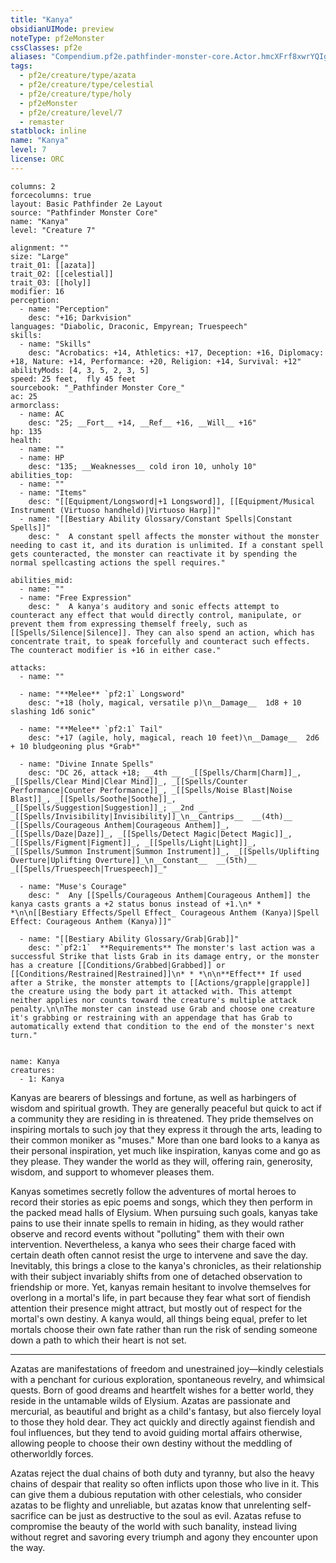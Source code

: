 ```yaml
---
title: "Kanya"
obsidianUIMode: preview
noteType: pf2eMonster
cssClasses: pf2e
aliases: "Compendium.pf2e.pathfinder-monster-core.Actor.hmcXFrf8xwrYQIg6" 
tags:
  - pf2e/creature/type/azata
  - pf2e/creature/type/celestial
  - pf2e/creature/type/holy
  - pf2eMonster
  - pf2e/creature/level/7
  - remaster
statblock: inline
name: "Kanya"
level: 7
license: ORC
---
```


```statblock
columns: 2
forcecolumns: true
layout: Basic Pathfinder 2e Layout
source: "Pathfinder Monster Core"
name: "Kanya"
level: "Creature 7"

alignment: ""
size: "Large"
trait_01: [[azata]]
trait_02: [[celestial]]
trait_03: [[holy]]
modifier: 16
perception:
  - name: "Perception"
    desc: "+16; Darkvision"
languages: "Diabolic, Draconic, Empyrean; Truespeech"
skills:
  - name: "Skills"
    desc: "Acrobatics: +14, Athletics: +17, Deception: +16, Diplomacy: +18, Nature: +14, Performance: +20, Religion: +14, Survival: +12"
abilityMods: [4, 3, 5, 2, 3, 5]
speed: 25 feet,  fly 45 feet
sourcebook: "_Pathfinder Monster Core_"
ac: 25
armorclass:
  - name: AC
    desc: "25; __Fort__ +14, __Ref__ +16, __Will__ +16"
hp: 135
health:
  - name: ""
  - name: HP
    desc: "135; __Weaknesses__ cold iron 10, unholy 10"
abilities_top:
  - name: ""
  - name: "Items"
    desc: "[[Equipment/Longsword|+1 Longsword]], [[Equipment/Musical Instrument (Virtuoso handheld)|Virtuoso Harp]]"
  - name: "[[Bestiary Ability Glossary/Constant Spells|Constant Spells]]"
    desc: "  A constant spell affects the monster without the monster needing to cast it, and its duration is unlimited. If a constant spell gets counteracted, the monster can reactivate it by spending the normal spellcasting actions the spell requires."

abilities_mid:
  - name: ""
  - name: "Free Expression"
    desc: "  A kanya's auditory and sonic effects attempt to counteract any effect that would directly control, manipulate, or prevent them from expressing themself freely, such as [[Spells/Silence|Silence]]. They can also spend an action, which has concentrate trait, to speak forcefully and counteract such effects. The counteract modifier is +16 in either case."

attacks:
  - name: ""

  - name: "**Melee** `pf2:1` Longsword"
    desc: "+18 (holy, magical, versatile p)\n__Damage__  1d8 + 10 slashing 1d6 sonic"

  - name: "**Melee** `pf2:1` Tail"
    desc: "+17 (agile, holy, magical, reach 10 feet)\n__Damage__  2d6 + 10 bludgeoning plus *Grab*"

  - name: "Divine Innate Spells"
    desc: "DC 26, attack +18; __4th __  _[[Spells/Charm|Charm]]_, _[[Spells/Clear Mind|Clear Mind]]_, _[[Spells/Counter Performance|Counter Performance]]_, _[[Spells/Noise Blast|Noise Blast]]_, _[[Spells/Soothe|Soothe]]_, _[[Spells/Suggestion|Suggestion]]_; __2nd __  _[[Spells/Invisibility|Invisibility]]_\n__Cantrips__  __(4th)__ _[[Spells/Courageous Anthem|Courageous Anthem]]_, _[[Spells/Daze|Daze]]_, _[[Spells/Detect Magic|Detect Magic]]_, _[[Spells/Figment|Figment]]_, _[[Spells/Light|Light]]_, _[[Spells/Summon Instrument|Summon Instrument]]_, _[[Spells/Uplifting Overture|Uplifting Overture]]_\n__Constant__  __(5th)__ _[[Spells/Truespeech|Truespeech]]_"

  - name: "Muse's Courage"
    desc: "  Any [[Spells/Courageous Anthem|Courageous Anthem]] the kanya casts grants a +2 status bonus instead of +1.\n* * *\n\n[[Bestiary Effects/Spell Effect_ Courageous Anthem (Kanya)|Spell Effect: Courageous Anthem (Kanya)]]"

  - name: "[[Bestiary Ability Glossary/Grab|Grab]]"
    desc: "`pf2:1`  **Requirements** The monster's last action was a successful Strike that lists Grab in its damage entry, or the monster has a creature [[Conditions/Grabbed|Grabbed]] or [[Conditions/Restrained|Restrained]]\n* * *\n\n**Effect** If used after a Strike, the monster attempts to [[Actions/grapple|grapple]] the creature using the body part it attacked with. This attempt neither applies nor counts toward the creature's multiple attack penalty.\n\nThe monster can instead use Grab and choose one creature it's grabbing or restraining with an appendage that has Grab to automatically extend that condition to the end of the monster's next turn."
 
```

```encounter-table
name: Kanya
creatures:
  - 1: Kanya
```



Kanyas are bearers of blessings and fortune, as well as harbingers of wisdom and spiritual growth. They are generally peaceful but quick to act if a community they are residing in is threatened. They pride themselves on inspiring mortals to such joy that they express it through the arts, leading to their common moniker as "muses." More than one bard looks to a kanya as their personal inspiration, yet much like inspiration, kanyas come and go as they please. They wander the world as they will, offering rain, generosity, wisdom, and support to whomever pleases them.

Kanyas sometimes secretly follow the adventures of mortal heroes to record their stories as epic poems and songs, which they then perform in the packed mead halls of Elysium. When pursuing such goals, kanyas take pains to use their innate spells to remain in hiding, as they would rather observe and record events without "polluting" them with their own intervention. Nevertheless, a kanya who sees their charge faced with certain death often cannot resist the urge to intervene and save the day. Inevitably, this brings a close to the kanya's chronicles, as their relationship with their subject invariably shifts from one of detached observation to friendship or more. Yet, kanyas remain hesitant to involve themselves for overlong in a mortal's life, in part because they fear what sort of fiendish attention their presence might attract, but mostly out of respect for the mortal's own destiny. A kanya would, all things being equal, prefer to let mortals choose their own fate rather than run the risk of sending someone down a path to which their heart is not set.

* * *

Azatas are manifestations of freedom and unestrained joy—kindly celestials with a penchant for curious exploration, spontaneous revelry, and whimsical quests. Born of good dreams and heartfelt wishes for a better world, they reside in the untamable wilds of Elysium. Azatas are passionate and mercurial, as beautiful and bright as a child's fantasy, but also fiercely loyal to those they hold dear. They act quickly and directly against fiendish and foul influences, but they tend to avoid guiding mortal affairs otherwise, allowing people to choose their own destiny without the meddling of otherworldly forces.

Azatas reject the dual chains of both duty and tyranny, but also the heavy chains of despair that reality so often inflicts upon those who live in it. This can give them a dubious reputation with other celestials, who consider azatas to be flighty and unreliable, but azatas know that unrelenting self-sacrifice can be just as destructive to the soul as evil. Azatas refuse to compromise the beauty of the world with such banality, instead living without regret and savoring every triumph and agony they encounter upon the way.
